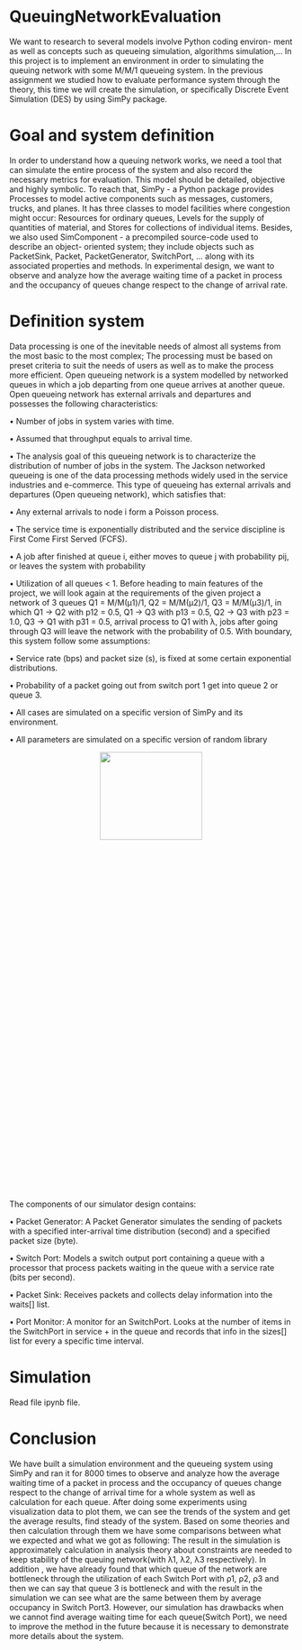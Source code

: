 # QueuingNetworkEvaluation
We want to research to several models involve Python coding environ- ment as well
as concepts such as queueing simulation, algorithms simulation,... In this project is to implement
an environment in order to simulating the queuing network with some M/M/1 queueing system. In
the previous assignment we studied how to evaluate performance system through the theory, this
time we will create the simulation, or specifically Discrete Event Simulation (DES) by using SimPy
package.

# Goal and system definition
In order to understand how a queuing network works, we need a tool that can simulate the entire
process of the system and also record the necessary metrics for evaluation. This model should be
detailed, objective and highly symbolic.
To reach that, SimPy - a Python package provides Processes to model active components such as
messages, customers, trucks, and planes. It has three classes to model facilities where congestion
might occur: Resources for ordinary queues, Levels for the supply of quantities of material, and
Stores for collections of individual items.
Besides, we also used SimComponent - a precompiled source-code used to describe an object-
oriented system; they include objects such as PacketSink, Packet, PacketGenerator, SwitchPort,
... along with its associated properties and methods.
In experimental design, we want to observe and analyze how the average waiting time of a packet
in process and the occupancy of queues change respect to the change of arrival rate.
# Definition system
Data processing is one of the inevitable needs of almost all systems from the most basic to the
most complex; The processing must be based on preset criteria to suit the needs of users as well
as to make the process more efficient. Open queueing network is a system modelled by networked
queues in which a job departing from one queue arrives at another queue. Open queueing network
has external arrivals and departures and possesses the following characteristics:

• Number of jobs in system varies with time.

• Assumed that throughput equals to arrival time.

• The analysis goal of this queueing network is to characterize the distribution of number of
jobs in the system.
The Jackson networked queueing is one of the data processing methods widely used in the service
industries and e-commerce. This type of queueing has external arrivals and departures (Open
queueing network), which satisfies that:

• Any external arrivals to node i form a Poisson process.

• The service time is exponentially distributed and the service discipline is First Come First
Served (FCFS).

• A job after finished at queue i, either moves to queue j with probability pij, or leaves the
system with probability

• Utilization of all queues < 1.
Before heading to main features of the project, we will look again at the requirements of the given
project a network of 3 queues Q1 = M/M(μ1)/1, Q2 = M/M(μ2)/1, Q3 = M/M(μ3)/1, in which
Q1 → Q2 with p12 = 0.5, Q1 → Q3 with p13 = 0.5, Q2 → Q3 with p23 = 1.0, Q3 → Q1 with
p31 = 0.5, arrival process to Q1 with λ, jobs after going through Q3 will leave the network with
the probability of 0.5.
With boundary, this system follow some assumptions:

• Service rate (bps) and packet size (s), is fixed at some certain exponential distributions.

• Probability of a packet going out from switch port 1 get into queue 2 or queue 3.

• All cases are simulated on a specific version of SimPy and its environment.

• All parameters are simulated on a specific version of random library
<p align="center"> <img width = "60%" height = "20%" src="images/3.png"/>  </p> 
The components of our simulator design contains:

• Packet Generator: A Packet Generator simulates the sending of packets with a specified
inter-arrival time distribution (second) and a specified packet size (byte).

• Switch Port: Models a switch output port containing a queue with a processor that process
packets waiting in the queue with a service rate (bits per second).

• Packet Sink: Receives packets and collects delay information into the waits[] list.

• Port Monitor: A monitor for an SwitchPort. Looks at the number of items in the SwitchPort
in service + in the queue and records that info in the sizes[] list for every a specific time
interval.
# Simulation
Read file ipynb file.
# Conclusion
We have built a simulation environment and the queueing system using SimPy and ran it for
8000 times to observe and analyze how the average waiting time of a packet in process and the
occupancy of queues change respect to the change of arrival time for a whole system as well as
calculation for each queue. After doing some experiments using visualization data to plot them,
we can see the trends of the system and get the average results, find steady of the system.
Based on some theories and then calculation through them we have some comparisons between what
we expected and what we got as following: The result in the simulation is approximately calculation
in analysis theory about constraints are needed to keep stability of the queuing network(with
λ1, λ2, λ3 respectively). In addition , we have already found that which queue of the network are
bottleneck through the utilization of each Switch Port with ρ1, ρ2, ρ3 and then we can say that
queue 3 is bottleneck and with the result in the simulation we can see what are the same between
them by average occupancy in Switch Port3. However, our simulation has drawbacks when we
cannot find average waiting time for each queue(Switch Port), we need to improve the method in
the future because it is necessary to demonstrate more details about the system.
